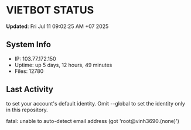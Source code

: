 # VIETBOT STATUS
**Updated**: Fri Jul 11 09:02:25 AM +07 2025

## System Info
- IP: 103.77.172.150
- Uptime: up 5 days, 12 hours, 49 minutes
- Files: 12780

## Last Activity

to set your account's default identity.
Omit --global to set the identity only in this repository.

fatal: unable to auto-detect email address (got 'root@vinh3690.(none)')
